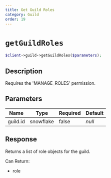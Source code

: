 ```yaml
---
title: Get Guild Roles
category: Guild
order: 19
---
```


# `getGuildRoles`

```php
$client->guild->getGuildRoles($parameters);
```

## Description

Requires the &#039;MANAGE_ROLES&#039; permission.

## Parameters


Name | Type | Required | Default
--- | --- | --- | ---
guild.id | snowflake | false | *null*

## Response

Returns a list of role objects for the guild.

Can Return:

* role
